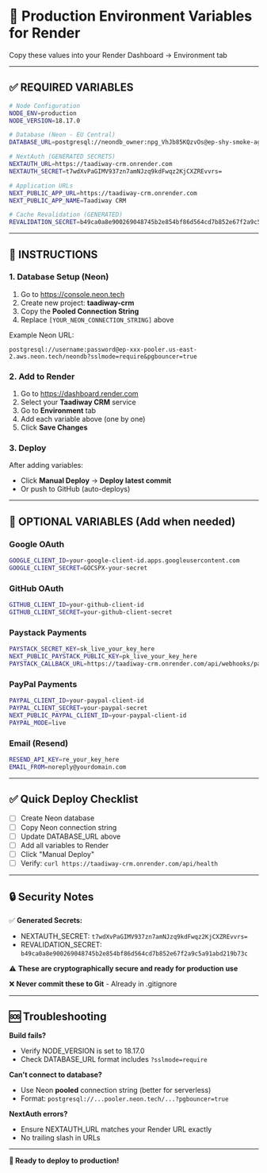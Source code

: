 # 🔐 Production Environment Variables for Render

Copy these values into your Render Dashboard → Environment tab

---

## ✅ REQUIRED VARIABLES

```bash
# Node Configuration
NODE_ENV=production
NODE_VERSION=18.17.0

# Database (Neon - EU Central)
DATABASE_URL=postgresql://neondb_owner:npg_VhJb85KQzvOs@ep-shy-smoke-agji0cjd-pooler.c-2.eu-central-1.aws.neon.tech/neondb?sslmode=require

# NextAuth (GENERATED SECRETS)
NEXTAUTH_URL=https://taadiway-crm.onrender.com
NEXTAUTH_SECRET=t7wdXvPaGIMV937zn7amNJzq9kdFwqz2KjCXZREvvrs=

# Application URLs
NEXT_PUBLIC_APP_URL=https://taadiway-crm.onrender.com
NEXT_PUBLIC_APP_NAME=Taadiway CRM

# Cache Revalidation (GENERATED)
REVALIDATION_SECRET=b49ca0a8e900269048745b2e854bf86d564cd7b852e67f2a9c5a91abd219b73c
```

---

## 📝 INSTRUCTIONS

### 1. Database Setup (Neon)

1. Go to https://console.neon.tech
2. Create new project: **taadiway-crm**
3. Copy the **Pooled Connection String**
4. Replace `[YOUR_NEON_CONNECTION_STRING]` above

Example Neon URL:
```
postgresql://username:password@ep-xxx-pooler.us-east-2.aws.neon.tech/neondb?sslmode=require&pgbouncer=true
```

### 2. Add to Render

1. Go to https://dashboard.render.com
2. Select your **Taadiway CRM** service
3. Go to **Environment** tab
4. Add each variable above (one by one)
5. Click **Save Changes**

### 3. Deploy

After adding variables:
- Click **Manual Deploy** → **Deploy latest commit**
- Or push to GitHub (auto-deploys)

---

## 🔌 OPTIONAL VARIABLES (Add when needed)

### Google OAuth
```bash
GOOGLE_CLIENT_ID=your-google-client-id.apps.googleusercontent.com
GOOGLE_CLIENT_SECRET=GOCSPX-your-secret
```

### GitHub OAuth
```bash
GITHUB_CLIENT_ID=your-github-client-id
GITHUB_CLIENT_SECRET=your-github-client-secret
```

### Paystack Payments
```bash
PAYSTACK_SECRET_KEY=sk_live_your_key_here
NEXT_PUBLIC_PAYSTACK_PUBLIC_KEY=pk_live_your_key_here
PAYSTACK_CALLBACK_URL=https://taadiway-crm.onrender.com/api/webhooks/paystack
```

### PayPal Payments
```bash
PAYPAL_CLIENT_ID=your-paypal-client-id
PAYPAL_CLIENT_SECRET=your-paypal-secret
NEXT_PUBLIC_PAYPAL_CLIENT_ID=your-paypal-client-id
PAYPAL_MODE=live
```

### Email (Resend)
```bash
RESEND_API_KEY=re_your_key_here
EMAIL_FROM=noreply@yourdomain.com
```

---

## ✅ Quick Deploy Checklist

- [ ] Create Neon database
- [ ] Copy Neon connection string
- [ ] Update DATABASE_URL above
- [ ] Add all variables to Render
- [ ] Click "Manual Deploy"
- [ ] Verify: `curl https://taadiway-crm.onrender.com/api/health`

---

## 🔒 Security Notes

✅ **Generated Secrets:**
- NEXTAUTH_SECRET: `t7wdXvPaGIMV937zn7amNJzq9kdFwqz2KjCXZREvvrs=`
- REVALIDATION_SECRET: `b49ca0a8e900269048745b2e854bf86d564cd7b852e67f2a9c5a91abd219b73c`

⚠️ **These are cryptographically secure and ready for production use**

❌ **Never commit these to Git** - Already in .gitignore

---

## 🆘 Troubleshooting

**Build fails?**
- Verify NODE_VERSION is set to 18.17.0
- Check DATABASE_URL format includes `?sslmode=require`

**Can't connect to database?**
- Use Neon **pooled** connection string (better for serverless)
- Format: `postgresql://...pooler.neon.tech/...?pgbouncer=true`

**NextAuth errors?**
- Ensure NEXTAUTH_URL matches your Render URL exactly
- No trailing slash in URLs

---

**🎉 Ready to deploy to production!**
